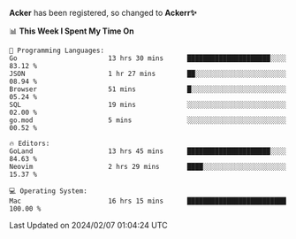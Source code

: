 **Acker** has been registered, so changed to **Ackerr✨**

<!--START_SECTION:waka-->
📊 **This Week I Spent My Time On** 

```text
💬 Programming Languages: 
Go                       13 hrs 30 mins      █████████████████████░░░░   83.12 % 
JSON                     1 hr 27 mins        ██░░░░░░░░░░░░░░░░░░░░░░░   08.94 % 
Browser                  51 mins             █░░░░░░░░░░░░░░░░░░░░░░░░   05.24 % 
SQL                      19 mins             ░░░░░░░░░░░░░░░░░░░░░░░░░   02.00 % 
go.mod                   5 mins              ░░░░░░░░░░░░░░░░░░░░░░░░░   00.52 % 

🔥 Editors: 
GoLand                   13 hrs 45 mins      █████████████████████░░░░   84.63 % 
Neovim                   2 hrs 29 mins       ████░░░░░░░░░░░░░░░░░░░░░   15.37 % 

💻 Operating System: 
Mac                      16 hrs 15 mins      █████████████████████████   100.00 % 
```


 Last Updated on 2024/02/07 01:04:24 UTC
<!--END_SECTION:waka-->

